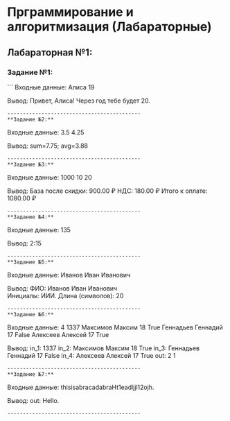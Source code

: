 <h1>Прграммирование и алгоритмизация (Лабараторные)</h1>

<h2>Лабараторная №1:</h2>

<h3 style="font-weight: bold">Задание №1:</h3>
```
Входные данные:
Алиса
19

Вывод:
Привет, Алиса! Через год тебе будет 20.
```
-------------------------------------------
**Задание №2:**
```
Входные данные:
3.5
4.25

Вывод:
sum=7.75; avg=3.88
```
-------------------------------------------
**Задание №3:**
```
Входные данные:
1000
10
20

Вывод: 
База после скидки: 900.00 ₽
НДС:               180.00 ₽
Итого к оплате:    1080.00 ₽
```
-------------------------------------------
**Задание №4:**
```
Входные данные:
135

Вывод: 2:15
```
-------------------------------------------
**Задание №5:**
```
Входные данные:
Иванов   Иван   Иванович

Вывод:
ФИО:   Иванов   Иван   Иванович  
Инициалы: ИИИ.
Длина (символов): 20
```
-------------------------------------------
**Задание №6:**
```
Входные данные:
4
1337
Максимов Максим 18 True
Геннадьев Геннадий 17 False
Алексеев Алексей 17 True

Вывод:
in_1: 1337
in_2: Максимов Максим 18 True
in_3: Геннадьев Геннадий 17 False
in_4: Алексеев Алексей 17 True
out: 2 1
```
-------------------------------------------
**Задание №7:**
```
Входные данные:
thisisabracadabraHt1eadljjl12ojh.

Вывод:
out: Hello.
```
-------------------------------------------

